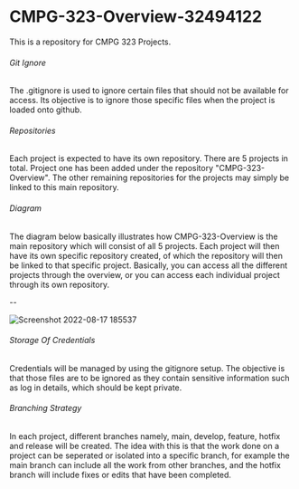 # CMPG-323-Overview-32494122
This is a repository for CMPG 323 Projects.

###### Git Ignore
The .gitignore is used to ignore certain files that should not be available for access. Its objective is to ignore those specific files when the project is loaded onto github. 
###### Repositories
Each project is expected to have its own repository. There are 5 projects in total. Project one has been added under the repository "CMPG-323-Overview". The other remaining repositories for the projects may simply be linked to this main repository. 
###### Diagram
The diagram below basically illustrates how CMPG-323-Overview is the main repository which will consist of all 5 projects. Each project will then have its own specific repository created, of which the repository will then be linked to that specific project. Basically, you can access all the different projects through the overview, or you can access each individual project through its own repository.

--

![Screenshot 2022-08-17 185537](https://user-images.githubusercontent.com/110536628/185200246-157d4203-5a1e-419c-81cf-f0cd610c9236.png)


###### Storage Of Credentials
Credentials will be managed by using the gitignore setup. The objective is that those files are to be ignored as they contain sensitive information such as log in details, which should be kept private. 
###### Branching Strategy
In each project, different branches namely, main, develop, feature, hotfix and release will be created. The idea with this is that the work done on a project can be seperated or isolated into a specific branch, for example the main branch can include all the work from other branches, and the hotfix branch will include fixes or edits that have been completed.

